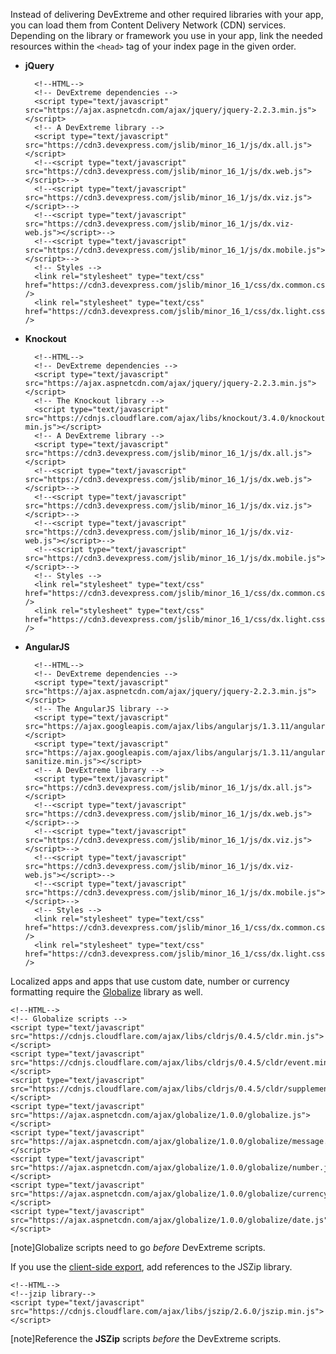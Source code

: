 Instead of delivering DevExtreme and other required libraries with your app, you can load them from Content Delivery Network (CDN) services. Depending on the library or framework you use in your app, link the needed resources within the `<head>` tag of your index page in the given order.

- **jQuery**

        <!--HTML-->
        <!-- DevExtreme dependencies -->
        <script type="text/javascript" src="https://ajax.aspnetcdn.com/ajax/jquery/jquery-2.2.3.min.js"></script>
        <!-- A DevExtreme library -->
        <script type="text/javascript" src="https://cdn3.devexpress.com/jslib/minor_16_1/js/dx.all.js"></script>
        <!--<script type="text/javascript" src="https://cdn3.devexpress.com/jslib/minor_16_1/js/dx.web.js"></script>-->
        <!--<script type="text/javascript" src="https://cdn3.devexpress.com/jslib/minor_16_1/js/dx.viz.js"></script>-->
        <!--<script type="text/javascript" src="https://cdn3.devexpress.com/jslib/minor_16_1/js/dx.viz-web.js"></script>-->
        <!--<script type="text/javascript" src="https://cdn3.devexpress.com/jslib/minor_16_1/js/dx.mobile.js"></script>-->
        <!-- Styles -->
        <link rel="stylesheet" type="text/css" href="https://cdn3.devexpress.com/jslib/minor_16_1/css/dx.common.css" />
        <link rel="stylesheet" type="text/css" href="https://cdn3.devexpress.com/jslib/minor_16_1/css/dx.light.css" />

- **Knockout**

        <!--HTML-->
        <!-- DevExtreme dependencies -->
        <script type="text/javascript" src="https://ajax.aspnetcdn.com/ajax/jquery/jquery-2.2.3.min.js"></script>
        <!-- The Knockout library -->
        <script type="text/javascript" src="https://cdnjs.cloudflare.com/ajax/libs/knockout/3.4.0/knockout-min.js"></script>
        <!-- A DevExtreme library -->
        <script type="text/javascript" src="https://cdn3.devexpress.com/jslib/minor_16_1/js/dx.all.js"></script>
        <!--<script type="text/javascript" src="https://cdn3.devexpress.com/jslib/minor_16_1/js/dx.web.js"></script>-->
        <!--<script type="text/javascript" src="https://cdn3.devexpress.com/jslib/minor_16_1/js/dx.viz.js"></script>-->
        <!--<script type="text/javascript" src="https://cdn3.devexpress.com/jslib/minor_16_1/js/dx.viz-web.js"></script>-->
        <!--<script type="text/javascript" src="https://cdn3.devexpress.com/jslib/minor_16_1/js/dx.mobile.js"></script>-->
        <!-- Styles -->
        <link rel="stylesheet" type="text/css" href="https://cdn3.devexpress.com/jslib/minor_16_1/css/dx.common.css" />
        <link rel="stylesheet" type="text/css" href="https://cdn3.devexpress.com/jslib/minor_16_1/css/dx.light.css" />

- **AngularJS**

        <!--HTML-->
        <!-- DevExtreme dependencies -->
        <script type="text/javascript" src="https://ajax.aspnetcdn.com/ajax/jquery/jquery-2.2.3.min.js"></script>
        <!-- The AngularJS library -->
        <script type="text/javascript" src="https://ajax.googleapis.com/ajax/libs/angularjs/1.3.11/angular.min.js"></script>
        <script type="text/javascript" src="https://ajax.googleapis.com/ajax/libs/angularjs/1.3.11/angular-sanitize.min.js"></script>
        <!-- A DevExtreme library -->
        <script type="text/javascript" src="https://cdn3.devexpress.com/jslib/minor_16_1/js/dx.all.js"></script>
        <!--<script type="text/javascript" src="https://cdn3.devexpress.com/jslib/minor_16_1/js/dx.web.js"></script>-->
        <!--<script type="text/javascript" src="https://cdn3.devexpress.com/jslib/minor_16_1/js/dx.viz.js"></script>-->
        <!--<script type="text/javascript" src="https://cdn3.devexpress.com/jslib/minor_16_1/js/dx.viz-web.js"></script>-->
        <!--<script type="text/javascript" src="https://cdn3.devexpress.com/jslib/minor_16_1/js/dx.mobile.js"></script>-->
        <!-- Styles -->
        <link rel="stylesheet" type="text/css" href="https://cdn3.devexpress.com/jslib/minor_16_1/css/dx.common.css" />
        <link rel="stylesheet" type="text/css" href="https://cdn3.devexpress.com/jslib/minor_16_1/css/dx.light.css" />

Localized apps and apps that use custom date, number or currency formatting require the [Globalize](https://github.com/jquery/globalize) library as well.

    <!--HTML-->
    <!-- Globalize scripts -->
    <script type="text/javascript" src="https://cdnjs.cloudflare.com/ajax/libs/cldrjs/0.4.5/cldr.min.js"></script>
    <script type="text/javascript" src="https://cdnjs.cloudflare.com/ajax/libs/cldrjs/0.4.5/cldr/event.min.js"></script>
    <script type="text/javascript" src="https://cdnjs.cloudflare.com/ajax/libs/cldrjs/0.4.5/cldr/supplemental.min.js"></script>
    <script type="text/javascript" src="https://ajax.aspnetcdn.com/ajax/globalize/1.0.0/globalize.js"></script>
    <script type="text/javascript" src="https://ajax.aspnetcdn.com/ajax/globalize/1.0.0/globalize/message.js"></script>
    <script type="text/javascript" src="https://ajax.aspnetcdn.com/ajax/globalize/1.0.0/globalize/number.js"></script>
    <script type="text/javascript" src="https://ajax.aspnetcdn.com/ajax/globalize/1.0.0/globalize/currency.js"></script>
    <script type="text/javascript" src="https://ajax.aspnetcdn.com/ajax/globalize/1.0.0/globalize/date.js"></script>

[note]Globalize scripts need to go _before_ DevExtreme scripts.

If you use the [client-side export](/concepts/10%20UI%20Widgets/70%20Data%20Grid/090%20Client-Side%20Export '/Documentation/Guide/UI_Widgets/Data_Grid/Client-Side_Export/'), add references to the JSZip library.

    <!--HTML-->
    <!--jzip library-->
    <script type="text/javascript" src="https://cdnjs.cloudflare.com/ajax/libs/jszip/2.6.0/jszip.min.js"></script>

[note]Reference the **JSZip** scripts *before* the DevExtreme scripts.